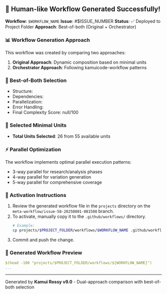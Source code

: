 ## 🎉 Human-like Workflow Generated Successfully!

**Workflow**: `$WORKFLOW_NAME`
**Issue**: #$ISSUE_NUMBER
**Status**: ✅ Deployed to Project Folder
**Approach**: Best-of-both (Original + Orchestrator)

### 📊 Workflow Generation Approach
This workflow was created by comparing two approaches:
1. **Original Approach**: Dynamic composition based on minimal units
2. **Orchestrator Approach**: Following kamuicode-workflow patterns

### 🔄 Best-of-Both Selection
- Structure: 
- Dependencies: 
- Parallelization: 
- Error Handling: 
- Final Complexity Score: null/100

### 🧩 Selected Minimal Units
- **Total Units Selected**: 26 from 55 available units

### ⚡ Parallel Optimization
The workflow implements optimal parallel execution patterns:
- 3-way parallel for research/analysis phases
- 4-way parallel for variation generation
- 5-way parallel for comprehensive coverage

### 🚀 Activation Instructions
1. Review the generated workflow file in the `projects` directory on the `meta-workflow/issue-58-20250801-081508` branch.
2. To activate, manually copy it to the `.github/workflows/` directory.
   ```bash
   # Example:
   cp projects/$PROJECT_FOLDER/workflows/$WORKFLOW_NAME .github/workflows/
   ```
3. Commit and push the change.

### 📝 Generated Workflow Preview
```yaml
$(head -100 "projects/$PROJECT_FOLDER/workflows/${WORKFLOW_NAME}")
...
```

---
Generated by **Kamui Rossy v9.0** - Dual-approach comparison with best-of-both selection
